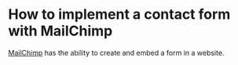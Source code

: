 # How to implement a contact form with MailChimp

[MailChimp](../190) has the ability to create and embed a form in a
website.
